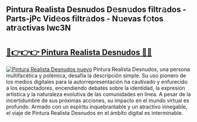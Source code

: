 ## Pintura Realista Desnudos D𝚎sn𝚞dos filtr𝚊dos - Parts-jPc Vid𝚎os filtr𝚊dos - N𝚞evas f𝚘tos atr𝚊ctivas Iwc3N

# <h2><a href="http://mb4p2lf.tromn.icu/?c=Pintura+Realista+Desnudos">🔗👉👉👉 Pintura Realista Desnudos 🔗🔗</a></h2>

[![Pintura Realista Desnudos nuevo](https://i.imgur.com/pEAQMta.gif)](http://mb4p2lf.tromn.icu/?c=Pintura+Realista+Desnudos)
Pintura Realista Desnudos, una persona multifacética y polémica, desafía la descripción simple. Su uso pionero de los medios digitales para la autorrepresentación ha cautivado y enfurecido a los espectadores, encendiendo debates sobre la identidad, la expresión artística y la naturaleza evolutiva de las comunidades en línea. A pesar de la incertidumbre de sus próximas acciones, su impacto en el mundo virtual es profundo. Armado con un espíritu inquebrantable y un atractivo innegable, el viaje de Pintura Realista Desnudos en el ámbito digital es interminable.
